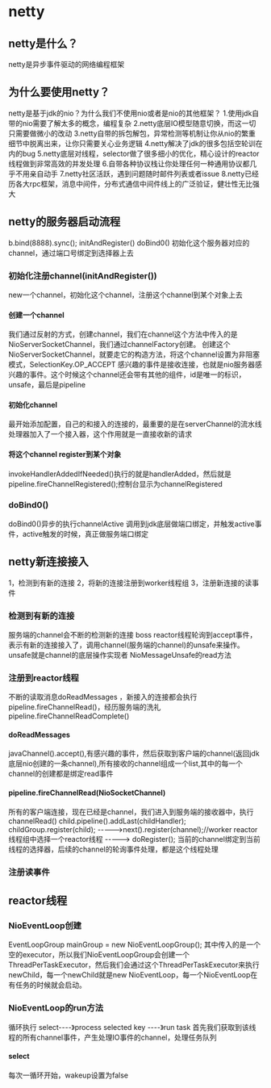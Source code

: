 # netty
## netty是什么？
netty是异步事件驱动的网络编程框架
## 为什么要使用netty？
netty是基于jdk的nio？为什么我们不使用nio或者是nio的其他框架？
1.使用jdk自带的nio需要了解太多的概念，编程复杂
2.netty底层IO模型随意切换，而这一切只需要做微小的改动
3.netty自带的拆包解包，异常检测等机制让你从nio的繁重细节中脱离出来，让你只需要关心业务逻辑
4.netty解决了jdk的很多包括空轮训在内的bug
5.netty底层对线程，selector做了很多细小的优化，精心设计的reactor线程做到非常高效的并发处理
6.自带各种协议栈让你处理任何一种通用协议都几乎不用亲自动手
7.netty社区活跃，遇到问题随时邮件列表或者issue
8.netty已经历各大rpc框架，消息中间件，分布式通信中间件线上的广泛验证，健壮性无比强大
## netty的服务器启动流程
b.bind(8888).sync();
initAndRegister()
doBind0()
初始化这个服务器对应的channel，通过端口号绑定到选择器上去
### 初始化注册channel(initAndRegister())
new一个channel，初始化这个channel，注册这个channel到某个对象上去
#### 创建一个channel
我们通过反射的方式，创建channel，我们在channel这个方法中传入的是NioServerSocketChannel，我们通过channelFactory创建。
创建这个NioServerSocketChannel，就要走它的构造方法，将这个channel设置为非阻塞模式，SelectionKey.OP_ACCEPT
感兴趣的事件是接收连接，也就是nio服务器感兴趣的事件。这个时候这个channel还会带有其他的组件，id是唯一的标识，unsafe，最后是pipeline
#### 初始化channel
最开始添加配置，自己的和接入的连接的，最重要的是在serverChannel的流水线处理器加入了一个接入器，这个作用就是一直接收新的请求
#### 将这个channel register到某个对象
invokeHandlerAddedIfNeeded()执行的就是handlerAdded，然后就是
pipeline.fireChannelRegistered();控制台显示为channelRegistered
### doBind0()
doBind0()异步的执行channelActive
调用到jdk底层做端口绑定，并触发active事件，active触发的时候，真正做服务端口绑定
## netty新连接接入
1，检测到有新的连接
2，将新的连接注册到worker线程组
3，注册新连接的读事件
### 检测到有新的连接
服务端的channel会不断的检测新的连接
boss reactor线程轮询到accept事件，表示有新的连接接入了，调用channel(服务端的channel)的unsafe来操作。
unsafe就是channel的底层操作实现者
NioMessageUnsafe的read方法
### 注册到reactor线程
不断的读取消息doReadMessages ，新接入的连接都会执行pipeline.fireChannelRead()，经历服务端的洗礼pipeline.fireChannelReadComplete()
#### doReadMessages
javaChannel().accept(),有感兴趣的事件，然后获取到客户端的channel(返回jdk底层nio创建的一条channel),所有接收的channel组成一个list,其中的每一个channel的创建都是绑定read事件
#### pipeline.fireChannelRead(NioSocketChannel)
所有的客户端连接，现在已经是channel，我们进入到服务端的接收器中，执行channelRead()
child.pipeline().addLast(childHandler);
childGroup.register(child);
----->next().register(channel);//worker reactor线程组中选择一个reactor线程
----->
doRegister();
当前的channel绑定到当前线程的选择器，后续的channel的轮询事件处理，都是这个线程处理
### 注册读事件
## reactor线程
### NioEventLoop创建
EventLoopGroup mainGroup = new NioEventLoopGroup();
其中传入的是一个空的executor，所以我们NioEventLoopGroup会创建一个ThreadPerTaskExecutor，然后我们会通过这个ThreadPerTaskExecutor来执行newChild，每一个newChild就是new NioEventLoop，每一个NioEventLoop在有任务的时候就会启动。
### NioEventLoop的run方法
循环执行
select----》process selected key ----》run task
首先我们获取到该线程的所有channel事件，产生处理IO事件的channel，处理任务队列
#### select
每次一循环开始，wakeup设置为false

